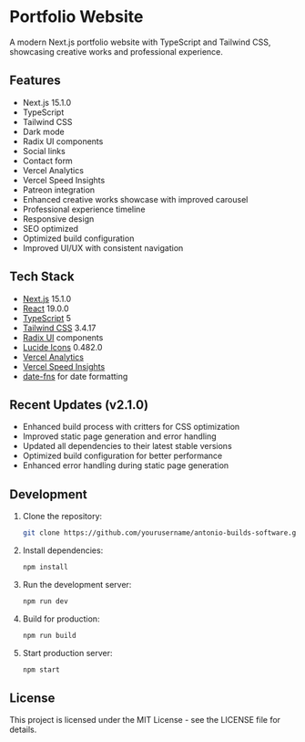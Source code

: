 # Portfolio Website

A modern Next.js portfolio website with TypeScript and Tailwind CSS, showcasing creative works and professional experience.

## Features

- Next.js 15.1.0
- TypeScript
- Tailwind CSS
- Dark mode
- Radix UI components
- Social links
- Contact form
- Vercel Analytics
- Vercel Speed Insights
- Patreon integration
- Enhanced creative works showcase with improved carousel
- Professional experience timeline
- Responsive design
- SEO optimized
- Optimized build configuration
- Improved UI/UX with consistent navigation

## Tech Stack

- [Next.js](https://nextjs.org/) 15.1.0
- [React](https://react.dev/) 19.0.0
- [TypeScript](https://www.typescriptlang.org/) 5
- [Tailwind CSS](https://tailwindcss.com/) 3.4.17
- [Radix UI](https://www.radix-ui.com/) components
- [Lucide Icons](https://lucide.dev/) 0.482.0
- [Vercel Analytics](https://vercel.com/analytics)
- [Vercel Speed Insights](https://vercel.com/speed-insights)
- [date-fns](https://date-fns.org/) for date formatting

## Recent Updates (v2.1.0)

- Enhanced build process with critters for CSS optimization
- Improved static page generation and error handling
- Updated all dependencies to their latest stable versions
- Optimized build configuration for better performance
- Enhanced error handling during static page generation

## Development

1. Clone the repository:

   ```bash
   git clone https://github.com/yourusername/antonio-builds-software.git
   ```

2. Install dependencies:

   ```bash
   npm install
   ```

3. Run the development server:

   ```bash
   npm run dev
   ```

4. Build for production:

   ```bash
   npm run build
   ```

5. Start production server:
   ```bash
   npm start
   ```

## License

This project is licensed under the MIT License - see the LICENSE file for details.
